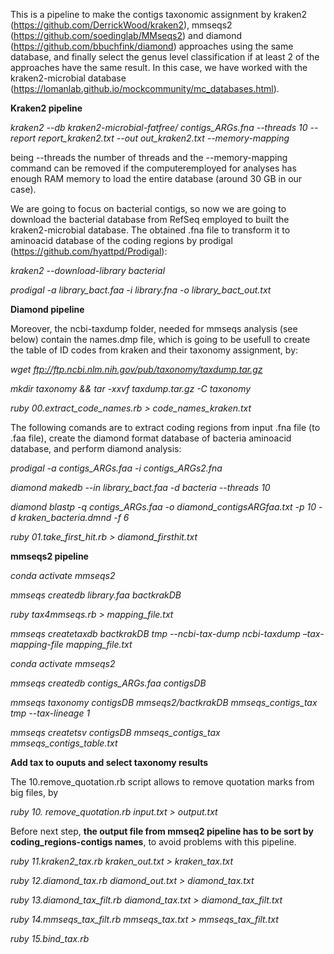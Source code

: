This is a pipeline to make the contigs taxonomic assignment by kraken2 (https://github.com/DerrickWood/kraken2), mmseqs2 (https://github.com/soedinglab/MMseqs2) and diamond (https://github.com/bbuchfink/diamond) approaches using the same database, and finally select the genus level classification if at least 2 of the approaches have the same result. In this case, we have worked with the kraken2-microbial database (https://lomanlab.github.io/mockcommunity/mc_databases.html).

<b>Kraken2 pipeline</b>

<i>kraken2 --db kraken2-microbial-fatfree/ contigs_ARGs.fna --threads 10 --report report_kraken2.txt --out out_kraken2.txt --memory-mapping</i>

being --threads the number of threads and the --memory-mapping command can be removed if the computeremployed for analyses has enough RAM memory to load the entire database (around 30 GB in our case).

We are going to focus on bacterial contigs, so now we are going to download the bacterial database from RefSeq employed to built the kraken2-microbial database. The obtained .fna file to transform it to aminoacid database of the coding regions by prodigal (https://github.com/hyattpd/Prodigal):

<i>kraken2 --download-library bacterial</i>

<i>prodigal -a library_bact.faa -i library.fna -o library_bact_out.txt</i>

<b>Diamond pipeline</b>

Moreover, the ncbi-taxdump folder, needed for mmseqs analysis (see below) contain the names.dmp file, which is going to be usefull to create the table of ID codes from kraken and their taxonomy assignment, by:

<i>wget ftp://ftp.ncbi.nlm.nih.gov/pub/taxonomy/taxdump.tar.gz</i>

<i>mkdir taxonomy && tar -xxvf taxdump.tar.gz -C taxonomy</i>

<i>ruby 00.extract_code_names.rb > code_names_kraken.txt</i>

The following comands are to extract coding regions from input .fna file (to .faa file), create the diamond format database of bacteria aminoacid database, and perform diamond analysis:

<i>prodigal -a contigs_ARGs.faa -i contigs_ARGs2.fna </i>

<i>diamond makedb --in library_bact.faa -d bacteria --threads 10</i>

<i>diamond blastp -q contigs_ARGs.faa -o diamond_contigsARGfaa.txt -p 10 -d kraken_bacteria.dmnd -f 6</i>

<i>ruby 01.take_first_hit.rb > diamond_firsthit.txt</i>

<b>mmseqs2 pipeline</b>

<i>conda activate mmseqs2</i>

<i>mmseqs createdb library.faa bactkrakDB</i>

<i>ruby tax4mmseqs.rb > mapping_file.txt</i>

<i>mmseqs createtaxdb bactkrakDB tmp --ncbi-tax-dump ncbi-taxdump –tax-mapping-file mapping_file.txt</i>

<i>conda activate mmseqs2</i>

<i>mmseqs createdb contigs_ARGs.faa contigsDB</i>

<i>mmseqs taxonomy contigsDB mmseqs2/bactkrakDB mmseqs_contigs_tax tmp --tax-lineage 1</i>

<i>mmseqs createtsv contigsDB mmseqs_contigs_tax mmseqs_contigs_table.txt</i>

<b>Add tax to ouputs and select taxonomy results</b>

The 10.remove_quotation.rb script allows to remove quotation marks from big files, by

<i>ruby 10. remove_quotation.rb input.txt > output.txt</i>

Before next step, <b>the output file from mmseq2 pipeline has to be sort by coding_regions-contigs names</b>, to avoid problems with this pipeline.

<i>ruby 11.kraken2_tax.rb kraken_out.txt > kraken_tax.txt</i>

<i>ruby 12.diamond_tax.rb diamond_out.txt > diamond_tax.txt</i>

<i>ruby 13.diamond_tax_filt.rb diamond_tax.txt > diamond_tax_filt.txt</i>

<i>ruby 14.mmseqs_tax_filt.rb mmseqs_tax.txt > mmseqs_tax_filt.txt</i>

<i>ruby 15.bind_tax.rb</i>
